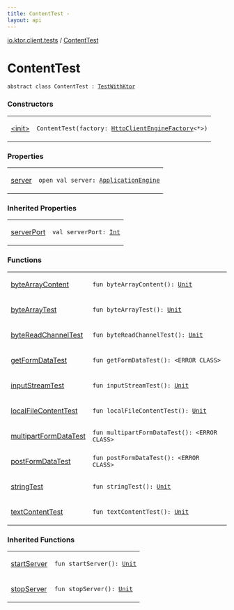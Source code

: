 ```yaml
---
title: ContentTest - 
layout: api
---
```


<div class='api-docs-breadcrumbs'><a href="../index.html">io.ktor.client.tests</a> / <a href="./index.html">ContentTest</a></div>

# ContentTest

<div class="signature"><code><span class="keyword">abstract</span> <span class="keyword">class </span><span class="identifier">ContentTest</span>&nbsp;<span class="symbol">:</span>&nbsp;<a href="../../io.ktor.client.tests.utils/-test-with-ktor/index.html"><span class="identifier">TestWithKtor</span></a></code></div>

### Constructors

<table class="api-docs-table">
<tbody>
<tr>
<td markdown="1">

<a href="-init-.html">&lt;init&gt;</a>


</td>
<td markdown="1">
<div class="signature"><code><span class="identifier">ContentTest</span><span class="symbol">(</span><span class="parameterName" id="io.ktor.client.tests.ContentTest$<init>(io.ktor.client.engine.HttpClientEngineFactory((io.ktor.client.engine.HttpClientEngineConfig)))/factory">factory</span><span class="symbol">:</span>&nbsp;<a href="../../io.ktor.client.engine/-http-client-engine-factory/index.html"><span class="identifier">HttpClientEngineFactory</span></a><span class="symbol">&lt;</span><span class="identifier">*</span><span class="symbol">&gt;</span><span class="symbol">)</span></code></div>

</td>
</tr>
</tbody>
</table>

### Properties

<table class="api-docs-table">
<tbody>
<tr>
<td markdown="1">

<a href="server.html">server</a>


</td>
<td markdown="1">
<div class="signature"><code><span class="keyword">open</span> <span class="keyword">val </span><span class="identifier">server</span><span class="symbol">: </span><a href="../../io.ktor.server.engine/-application-engine/index.html"><span class="identifier">ApplicationEngine</span></a></code></div>

</td>
</tr>
</tbody>
</table>

### Inherited Properties

<table class="api-docs-table">
<tbody>
<tr>
<td markdown="1">

<a href="../../io.ktor.client.tests.utils/-test-with-ktor/server-port.html">serverPort</a>


</td>
<td markdown="1">
<div class="signature"><code><span class="keyword">val </span><span class="identifier">serverPort</span><span class="symbol">: </span><a href="https://kotlinlang.org/api/latest/jvm/stdlib/kotlin/-int/index.html"><span class="identifier">Int</span></a></code></div>

</td>
</tr>
</tbody>
</table>

### Functions

<table class="api-docs-table">
<tbody>
<tr>
<td markdown="1">

<a href="byte-array-content.html">byteArrayContent</a>


</td>
<td markdown="1">
<div class="signature"><code><span class="keyword">fun </span><span class="identifier">byteArrayContent</span><span class="symbol">(</span><span class="symbol">)</span><span class="symbol">: </span><a href="https://kotlinlang.org/api/latest/jvm/stdlib/kotlin/-unit/index.html"><span class="identifier">Unit</span></a></code></div>

</td>
</tr>
<tr>
<td markdown="1">

<a href="byte-array-test.html">byteArrayTest</a>


</td>
<td markdown="1">
<div class="signature"><code><span class="keyword">fun </span><span class="identifier">byteArrayTest</span><span class="symbol">(</span><span class="symbol">)</span><span class="symbol">: </span><a href="https://kotlinlang.org/api/latest/jvm/stdlib/kotlin/-unit/index.html"><span class="identifier">Unit</span></a></code></div>

</td>
</tr>
<tr>
<td markdown="1">

<a href="byte-read-channel-test.html">byteReadChannelTest</a>


</td>
<td markdown="1">
<div class="signature"><code><span class="keyword">fun </span><span class="identifier">byteReadChannelTest</span><span class="symbol">(</span><span class="symbol">)</span><span class="symbol">: </span><a href="https://kotlinlang.org/api/latest/jvm/stdlib/kotlin/-unit/index.html"><span class="identifier">Unit</span></a></code></div>

</td>
</tr>
<tr>
<td markdown="1">

<a href="get-form-data-test.html">getFormDataTest</a>


</td>
<td markdown="1">
<div class="signature"><code><span class="keyword">fun </span><span class="identifier">getFormDataTest</span><span class="symbol">(</span><span class="symbol">)</span><span class="symbol">: </span><span class="identifier">&lt;ERROR CLASS&gt;</span></code></div>

</td>
</tr>
<tr>
<td markdown="1">

<a href="input-stream-test.html">inputStreamTest</a>


</td>
<td markdown="1">
<div class="signature"><code><span class="keyword">fun </span><span class="identifier">inputStreamTest</span><span class="symbol">(</span><span class="symbol">)</span><span class="symbol">: </span><a href="https://kotlinlang.org/api/latest/jvm/stdlib/kotlin/-unit/index.html"><span class="identifier">Unit</span></a></code></div>

</td>
</tr>
<tr>
<td markdown="1">

<a href="local-file-content-test.html">localFileContentTest</a>


</td>
<td markdown="1">
<div class="signature"><code><span class="keyword">fun </span><span class="identifier">localFileContentTest</span><span class="symbol">(</span><span class="symbol">)</span><span class="symbol">: </span><a href="https://kotlinlang.org/api/latest/jvm/stdlib/kotlin/-unit/index.html"><span class="identifier">Unit</span></a></code></div>

</td>
</tr>
<tr>
<td markdown="1">

<a href="multipart-form-data-test.html">multipartFormDataTest</a>


</td>
<td markdown="1">
<div class="signature"><code><span class="keyword">fun </span><span class="identifier">multipartFormDataTest</span><span class="symbol">(</span><span class="symbol">)</span><span class="symbol">: </span><span class="identifier">&lt;ERROR CLASS&gt;</span></code></div>

</td>
</tr>
<tr>
<td markdown="1">

<a href="post-form-data-test.html">postFormDataTest</a>


</td>
<td markdown="1">
<div class="signature"><code><span class="keyword">fun </span><span class="identifier">postFormDataTest</span><span class="symbol">(</span><span class="symbol">)</span><span class="symbol">: </span><span class="identifier">&lt;ERROR CLASS&gt;</span></code></div>

</td>
</tr>
<tr>
<td markdown="1">

<a href="string-test.html">stringTest</a>


</td>
<td markdown="1">
<div class="signature"><code><span class="keyword">fun </span><span class="identifier">stringTest</span><span class="symbol">(</span><span class="symbol">)</span><span class="symbol">: </span><a href="https://kotlinlang.org/api/latest/jvm/stdlib/kotlin/-unit/index.html"><span class="identifier">Unit</span></a></code></div>

</td>
</tr>
<tr>
<td markdown="1">

<a href="text-content-test.html">textContentTest</a>


</td>
<td markdown="1">
<div class="signature"><code><span class="keyword">fun </span><span class="identifier">textContentTest</span><span class="symbol">(</span><span class="symbol">)</span><span class="symbol">: </span><a href="https://kotlinlang.org/api/latest/jvm/stdlib/kotlin/-unit/index.html"><span class="identifier">Unit</span></a></code></div>

</td>
</tr>
</tbody>
</table>

### Inherited Functions

<table class="api-docs-table">
<tbody>
<tr>
<td markdown="1">

<a href="../../io.ktor.client.tests.utils/-test-with-ktor/start-server.html">startServer</a>


</td>
<td markdown="1">
<div class="signature"><code><span class="keyword">fun </span><span class="identifier">startServer</span><span class="symbol">(</span><span class="symbol">)</span><span class="symbol">: </span><a href="https://kotlinlang.org/api/latest/jvm/stdlib/kotlin/-unit/index.html"><span class="identifier">Unit</span></a></code></div>

</td>
</tr>
<tr>
<td markdown="1">

<a href="../../io.ktor.client.tests.utils/-test-with-ktor/stop-server.html">stopServer</a>


</td>
<td markdown="1">
<div class="signature"><code><span class="keyword">fun </span><span class="identifier">stopServer</span><span class="symbol">(</span><span class="symbol">)</span><span class="symbol">: </span><a href="https://kotlinlang.org/api/latest/jvm/stdlib/kotlin/-unit/index.html"><span class="identifier">Unit</span></a></code></div>

</td>
</tr>
</tbody>
</table>
